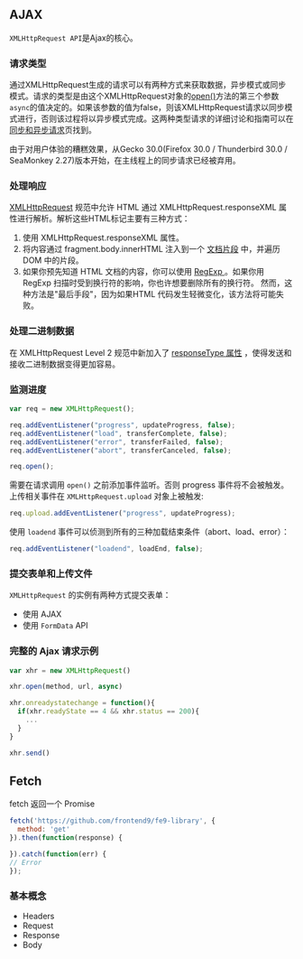 ## AJAX

`XMLHttpRequest API`是Ajax的核心。

### 请求类型

通过XMLHttpRequest生成的请求可以有两种方式来获取数据，异步模式或同步模式。请求的类型是由这个XMLHttpRequest对象的[open()](https://developer.mozilla.org/zh-CN/docs/Web/API/XMLHttpRequest/open)方法的第三个参数`async`的值决定的。如果该参数的值为false，则该XMLHttpRequest请求以同步模式进行，否则该过程将以异步模式完成。这两种类型请求的详细讨论和指南可以在[同步和异步请求](https://developer.mozilla.org/zh-CN/docs/Web/API/XMLHttpRequest/Synchronous_and_Asynchronous_Requests)页找到。

由于对用户体验的糟糕效果，从Gecko 30.0(Firefox 30.0 / Thunderbird 30.0 / SeaMonkey 2.27)版本开始，在主线程上的同步请求已经被弃用。

### 处理响应

[XMLHttpRequest](http://dvcs.w3.org/hg/xhr/raw-file/tip/Overview.html) 规范中允许 HTML 通过 XMLHttpRequest.responseXML 属性进行解析。解析这些HTML标记主要有三种方式：

1. 使用 XMLHttpRequest.responseXML 属性。
2. 将内容通过 fragment.body.innerHTML 注入到一个 [文档片段](https://developer.mozilla.org/zh-CN/docs/Web/API/DocumentFragment) 中，并遍历 DOM 中的片段。
3. 如果你预先知道 HTML 文档的内容，你可以使用 [RegExp ](https://developer.mozilla.org/zh-CN/docs/Web/JavaScript/Reference/Global_Objects/RegExp)。如果你用 RegExp 扫描时受到换行符的影响，你也许想要删除所有的换行符。 然而，这种方法是"最后手段"，因为如果HTML 代码发生轻微变化，该方法将可能失败。

### 处理二进制数据

在 XMLHttpRequest Level 2 规范中新加入了 [responseType 属性](http://www.w3.org/TR/XMLHttpRequest2/#the-responsetype-attribute) ，使得发送和接收二进制数据变得更加容易。

### 监测进度

```javascript
var req = new XMLHttpRequest();

req.addEventListener("progress", updateProgress, false);
req.addEventListener("load", transferComplete, false);
req.addEventListener("error", transferFailed, false);
req.addEventListener("abort", transferCanceled, false);

req.open();
```

需要在请求调用 `open()` 之前添加事件监听。否则 progress 事件将不会被触发。上传相关事件在 `XMLHttpRequest.upload` 对象上被触发:

```javascript
req.upload.addEventListener("progress", updateProgress);
```

使用 `loadend` 事件可以侦测到所有的三种加载结束条件（abort、load、error）：

```javascript
req.addEventListener("loadend", loadEnd, false);
```

### 提交表单和上传文件

`XMLHttpRequest` 的实例有两种方式提交表单：

- 使用 AJAX
- 使用 `FormData` API

### 完整的 Ajax 请求示例

```javascript
var xhr = new XMLHttpRequest()

xhr.open(method, url, async)

xhr.onreadystatechange = function(){
  if(xhr.readyState == 4 && xhr.status == 200){
    ...  
  }
}

xhr.send()
```

## Fetch

fetch 返回一个 Promise

```javascript
fetch('https://github.com/frontend9/fe9-library', {
  method: 'get'
}).then(function(response) {

}).catch(function(err) {
// Error
});
```

### 基本概念

- Headers
- Request
- Response
- Body